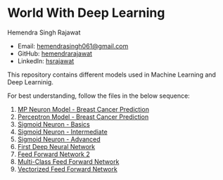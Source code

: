 # World With Deep Learning

Hemendra Singh Rajawat
* Email: [hemendrasingh061@gmail.com](mailto:hemendrasingh061@gmail.com)
* GitHub: [hemendrarajawat](https://github.com/hemendrarajawat)
* LinkedIn: [hsrajawat](https://www.linkedin.com/in/hsrajawat)

This repository contains different models used in Machine Learning and Deep Learninig.

For best understanding, follow the files in the below sequence:

1) [MP Neuron Model - Breast Cancer Prediction](https://github.com/hemendrarajawat/World-With-Deep-Learning/blob/master/notebooks/MP%20Neuron%20Model%20-%20Breast%20Cancer%20Prediction.ipynb)
2) [Perceptron Model - Breast Cancer Prediction](https://github.com/hemendrarajawat/World-With-Deep-Learning/blob/master/notebooks/Perceptron%20Model%20-%20Breast%20Cancer%20Prediction.ipynb)
3) [Sigmoid Neuron - Basics](https://github.com/hemendrarajawat/World-With-Deep-Learning/blob/master/notebooks/Sigmoid%20Neuron%20-%20Basics.ipynb)
4) [Sigmoid Neuron - Intermediate](https://github.com/hemendrarajawat/World-With-Deep-Learning/blob/master/notebooks/Sigmoid%20Neuron%20-%20Intermediate.ipynb)
5) [Sigmoid Neuron - Advanced](https://github.com/hemendrarajawat/World-With-Deep-Learning/blob/master/notebooks/Sigmoid%20Neuron%20-%20Advanced.ipynb)
6) [First Deep Neural Network](https://github.com/hemendrarajawat/World-With-Deep-Learning/blob/master/notebooks/First%20Deep%20Neural%20Network.ipynb)
7) [Feed Forward Network 2](https://github.com/hemendrarajawat/World-With-Deep-Learning/blob/master/notebooks/Feed%20Forward%20Network%202.ipynb)
8) [Multi-Class Feed Forward Network](https://github.com/hemendrarajawat/World-With-Deep-Learning/blob/master/notebooks/Multi-Class%20Feed%20Forward%20Network.ipynb)
9) [Vectorized Feed Forward Network](https://github.com/hemendrarajawat/World-With-Deep-Learning/blob/master/notebooks/Vectorized%20Feed%20Forward%20Network.ipynb)
